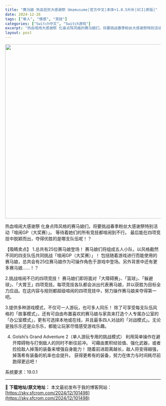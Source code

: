 ```yaml
---
title: "赛马娘 热血狂欢大感谢祭 Umamusume|官方中文|本体+1.0.5升补|XCI|原版|"
date: 2024-12-26
tags: ["单人", "情感", "竞技"]
categories: ["Switch中文", "Switch游戏"]
excerpt: "热血喧闹大感谢祭 化身点阵风格的赛马娘们，将要挑战春季粉丝大感谢祭特别活动「喧闹GP（大奖赛）」。 等待着她们的所有竞技都喧闹到不行。 最后能在四项竞技中脱颖而出，夺得优胜的是哪支队伍呢！？ 【吸睛卖点】 1.总共有25位赛马娘登场！ 赛马娘们将组成五人小队，以风格截然不同的四支队伍共同挑战「喧闹G&hellip;"
layout: post
---
```


<img class="aligncenter size-full wp-image-101476" src="https://sky.sfcrom.com/wp-content/uploads/2024/12/2024122608521918.webp" alt="" width="1000" height="562" />

热血喧闹大感谢祭
化身点阵风格的赛马娘们，将要挑战春季粉丝大感谢祭特别活动「喧闹GP（大奖赛）」。
等待着她们的所有竞技都喧闹到不行。
最后能在四项竞技中脱颖而出，夺得优胜的是哪支队伍呢！？

【吸睛卖点】
1.总共有25位赛马娘登场！
赛马娘们将组成五人小队，以风格截然不同的四支队伍共同挑战「喧闹GP（大奖赛）」！
包括随着游戏进行而能使用的赛马娘，总共会有25位赛马娘作为可操作角色于游戏中登场。另外背景中还有更多赛马娘……！？

2.挑战喧闹不已的四项竞技！
赛马娘们即将面对「大障碍赛」、「篮球」、「躲避球」、「大胃王」四项竞技。每项竞技各队都会派出代表赛马娘，并以获胜为目标全力应战。在这内容与规则都超级喧闹的四项竞技中，努力操作赛马娘来夺得第一吧。

3.提供多种游戏模式，不仅可一人游玩，也可多人同乐！
除了可享受每支队伍风格的「故事模式」，还有可自由布置喜欢的赛马娘与家具来打造个人专属办公室的「办公室模式」，更有可选择本地或在线，并且最多四人对战的「对战模式」。无论是独乐乐还是众乐乐，都能让玩家尽情感受游戏乐趣。

4. Golshi’s Grand Adventure 2（单人游玩专用的挑战模式）
利用简单操作在避开障碍物与打倒敌人的同时不断往前冲。
可藉由累积经验值、强化武器，或者捡拾敌人掉落的装备来增强自身能力！
随着前进距离越长，敌人将变得越强，掉落希有装备的机率也会提升。
获得更希有的装备，努力在体力与时间耗尽前跑得更远吧！

系统要求：19.0.1

---
📖 **下载地址/原文地址：** 本文最初发布于我的博客网站：[https://sky.sfcrom.com/2024/12/101498](https://sky.sfcrom.com/2024/12/101498)
